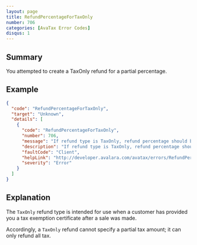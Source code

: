 ```yaml
---
layout: page
title: RefundPercentageForTaxOnly
number: 706
categories: [AvaTax Error Codes]
disqus: 1
---
```


## Summary

You attempted to create a TaxOnly refund for a partial percentage.

## Example

```json
{
  "code": "RefundPercentageForTaxOnly",
  "target": "Unknown",
  "details": [
    {
      "code": "RefundPercentageForTaxOnly",
      "number": 706,
      "message": "If refund type is TaxOnly, refund percentage should be null",
      "description": "If refund type is TaxOnly, refund percentage should be null.",
      "faultCode": "Client",
      "helpLink": "http://developer.avalara.com/avatax/errors/RefundPercentageForTaxOnly",
      "severity": "Error"
    }
  ]
}
```

## Explanation

The `TaxOnly` refund type is intended for use when a customer has provided you a tax exemption certificate after a sale was made.

Accordingly, a `TaxOnly` refund cannot specify a partial tax amount; it can only refund all tax.
